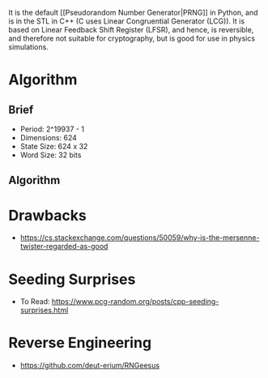 It is the default [[Pseudorandom Number Generator|PRNG]] in Python, and is in the STL in C++ (C uses Linear Congruential Generator (LCG)). It is based on Linear Feedback Shift Register (LFSR), and hence, is reversible, and therefore not suitable for cryptography, but is good for use in physics simulations.

# Algorithm
## Brief
- Period: 2^19937 - 1
- Dimensions: 624
- State Size: 624 x 32
- Word Size: 32 bits
## Algorithm


# Drawbacks
- https://cs.stackexchange.com/questions/50059/why-is-the-mersenne-twister-regarded-as-good
# Seeding Surprises
- To Read: https://www.pcg-random.org/posts/cpp-seeding-surprises.html
# Reverse Engineering
- https://github.com/deut-erium/RNGeesus